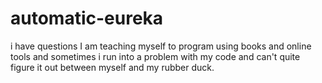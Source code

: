 # automatic-eureka
 i have questions
 I am teaching myself to program using books and online tools and sometimes i run into a problem with my code and can't quite figure it out between myself and my rubber duck.
 
